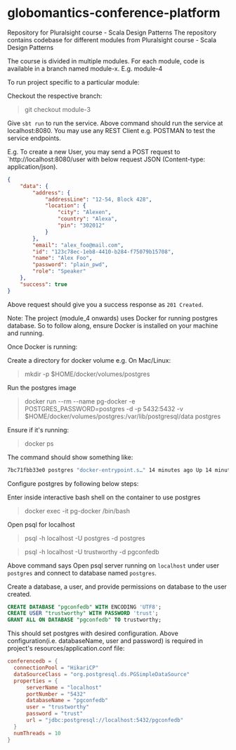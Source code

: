 # globomantics-conference-platform
Repository for Pluralsight course - Scala Design Patterns
The repository contains codebase for different modules from Pluralsight course - Scala Design Patterns

The course is divided in multiple modules. For each module, code is available in a branch named module-x. E.g. module-4

To run project specific to a particular module:

Checkout the respective branch:
> git checkout module-3

Give `sbt run` to run the service.
Above command should run the service at localhost:8080.  You may use any REST Client e.g. POSTMAN to test the service endpoints.

E.g. To create a new User, you may send a POST request to `http://localhost:8080/user with below request JSON (Content-type: application/json).
```json
{
    "data": {
        "address": {
            "addressLine": "12-54, Block 428",
            "location": {
                "city": "Alexen",
                "country": "Alexa",
                "pin": "302012"
            }
        },
        "email": "alex_foo@mail.com",
        "id": "123c78ec-1eb8-4410-b284-f75079b15708",
        "name": "Alex Foo",
        "password": "plain_pwd",
        "role": "Speaker"
    },
    "success": true
}
```

Above request should give you a success response as `201 Created`.

Note: The project (module_4 onwards) uses Docker for running postgres database. So to follow along, ensure Docker is installed on your machine and running.

Once Docker is running:

Create a directory for docker volume e.g. On Mac/Linux:
> mkdir -p $HOME/docker/volumes/postgres

Run the postgres image
> docker run --rm --name pg-docker -e POSTGRES_PASSWORD=postgres -d -p 5432:5432 -v $HOME/docker/volumes/postgres:/var/lib/postgresql/data postgres

Ensure if it's running:
> docker ps

The command should show something like:
```bash
7bc71fbb33e0 postgres "docker-entrypoint.s…" 14 minutes ago Up 14 minutes 0.0.0.0:5432->5432/tcp pg-docker
```

Configure postgres by following below steps:

Enter inside interactive bash shell on the container to use postgres
> docker exec -it pg-docker /bin/bash

Open psql for localhost
> psql -h localhost -U postgres -d postgres

> psql -h localhost -U trustworthy -d pgconfedb

Above command says Open psql server running on `localhost` under user `postgres` and connect to database named `postgres`.

Create a database, a user, and provide permissions on database to the user created.
```sql
CREATE DATABASE "pgconfedb" WITH ENCODING 'UTF8';
CREATE USER "trustworthy" WITH PASSWORD 'trust';
GRANT ALL ON DATABASE "pgconfedb" TO trustworthy;
```

This should set postgres with desired configuration. Above configuration(i.e. databaseName, user and password) is required in project's resources/application.conf file:
```conf
conferencedb = {
  connectionPool = "HikariCP"
  dataSourceClass = "org.postgresql.ds.PGSimpleDataSource"
  properties = {
	  serverName = "localhost"
	  portNumber = "5432"
	  databaseName = "pgconfedb"
	  user = "trustworthy"
	  password = "trust"
	  url = "jdbc:postgresql://localhost:5432/pgconfedb"
  }
  numThreads = 10
}
```